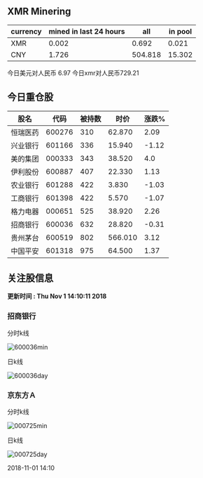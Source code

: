 ## XMR Minering

|currency|mined in last 24 hours|all|in pool|
|---|---|---|---|
|XMR|0.002|0.692|0.021|
|CNY|1.726|504.818|15.302|

今日美元对人民币 6.97	今日xmr对人民币729.21


## 今日重仓股 

|股名|代码|被持数|时价|涨跌%|
|---|---|---|---|---|
|恒瑞医药|600276|310|62.870|2.09|
|兴业银行|601166|336|15.940|-1.12|
|美的集团|000333|343|38.520|4.0|
|伊利股份|600887|407|22.330|1.13|
|农业银行|601288|422|3.830|-1.03|
|工商银行|601398|422|5.570|-1.07|
|格力电器|000651|525|38.920|2.26|
|招商银行|600036|632|28.820|-0.31|
|贵州茅台|600519|802|566.010|3.12|
|中国平安|601318|975|64.500|1.37|

## 关注股信息
**更新时间 : Thu Nov  1 14:10:11 2018**
### 招商银行 
分时k线

![600036min](http://image.sinajs.cn/newchart/min/n/sh600036.gif)

日k线

![600036day](http://image.sinajs.cn/newchart/daily/n/sh600036.gif)

### 京东方Ａ 
分时k线

![000725min](http://image.sinajs.cn/newchart/min/n/sz000725.gif)

日k线

![000725day](http://image.sinajs.cn/newchart/daily/n/sz000725.gif)

2018-11-01 14:10
